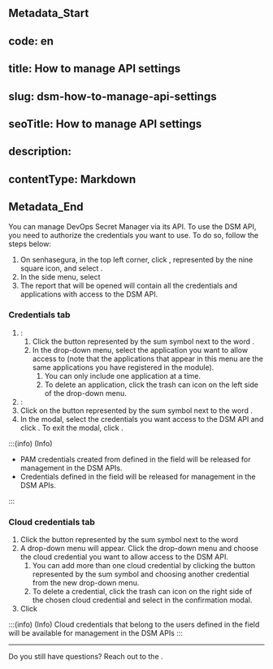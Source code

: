 ## Metadata_Start 
## code: en
## title: How to manage API settings 
## slug: dsm-how-to-manage-api-settings 
## seoTitle: How to manage API settings 
## description:  
## contentType: Markdown 
## Metadata_End
You can manage DevOps Secret Manager via its API. To use the DSM API, you need to authorize the credentials you want to use. To do so, follow the steps below:

1. On senhasegura, in the top left corner, click , represented by the nine square icon, and select .
2. In the side menu, select 
3. The report that will be opened will contain all the credentials and applications with access to the DSM API.

### Credentials tab

1. :
   1. Click the button represented by the sum symbol next to the word .
   2. In the drop-down menu, select the application you want to allow access to (note that the applications that appear in this menu are the same applications you have registered in the  module).
      1. You can only include one application at a time.
      2. To delete an application, click the trash can icon on the left side of the drop-down menu.
2. :
3. Click on the button represented by the sum symbol next to the word .
4. In the  modal, select the credentials you want access to the DSM API and click . To exit the modal, click .

:::(info) (Info)
* PAM credentials created from  defined in the  field will be released for management in the DSM APIs.
* Credentials defined in the  field will be released for management in the DSM APIs.

:::

### Cloud credentials tab

1. Click the button represented by the sum symbol next to the word 
2. A drop-down menu will appear. Click the drop-down menu and choose the cloud credential you want to allow access to the DSM API.
   1. You can add more than one cloud credential by clicking the button represented by the sum symbol and choosing another credential from the new drop-down menu.
   2. To delete a credential, click the trash can icon on the right side of the chosen cloud credential and select  in the confirmation modal.
3. Click 

:::(info) (Info)
Cloud credentials that belong to the users defined in the  field will be available for management in the DSM APIs
:::

---

Do you still have questions? Reach out to the .
